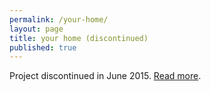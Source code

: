 ```yaml
---
permalink: /your-home/
layout: page
title: your home (discontinued)
published: true
---
```


Project discontinued in June 2015. [Read more](/talk/t/the-making-of-your-home/7491.html).
